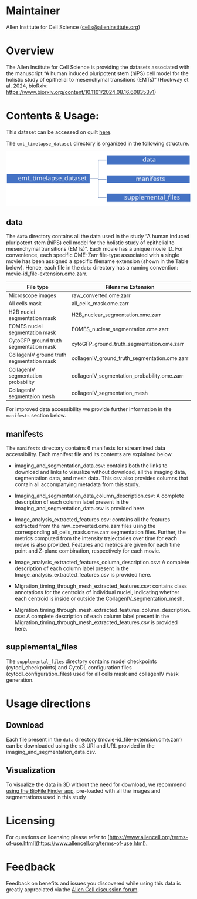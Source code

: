 # Maintainer

Allen Institute for Cell Science ([cells@alleninstitute.org](mailto:cells@alleninstitute.org)) 

# Overview

The Allen Institute for Cell Science is providing the datasets associated with the manuscript “A human induced pluripotent stem (hiPS) cell model for the holistic study of epithelial to mesenchymal transitions (EMTs)” (Hookway et al. 2024, bioRxiv: https://www.biorxiv.org/content/10.1101/2024.08.16.608353v1) 

# Contents & Usage: 

This dataset can be accessed on quilt [here](https://open.quiltdata.com/b/allencell/tree/aics/emt_timelapse_dataset/).

The `emt_timelapse_dataset` directory is organized in the following structure.

![Directory structure](./dataset_structure.svg)

## data

The `data` directory contains all the data used in the study “A human induced pluripotent stem (hiPS) cell model for the holistic study of epithelial to mesenchymal transitions (EMTs)”. Each movie has a unique movie ID. For convenience, each specific OME-Zarr file-type associated with a single movie has been assigned a specific filename extension (shown in the Table below). Hence, each file in the `data` directory has a naming convention: movie-id_file-extension.ome.zarr.

File type | Filename Extension 
----------|-----------------
Microscope images | raw_converted.ome.zarr 
All cells mask | all_cells_mask.ome.zarr 
H2B nuclei segmentation mask | H2B_nuclear_segmentation.ome.zarr 
EOMES nuclei segmentation mask | EOMES_nuclear_segmentation.ome.zarr 
CytoGFP ground truth segmentation mask | cytoGFP_ground_truth_segmentation.ome.zarr 
CollagenIV ground truth segmentation mask | collagenIV_ground_truth_segmentation.ome.zarr 
CollagenIV segmentation probability | collagenIV_segmentation_probability.ome.zarr 
CollagenIV segmentaion mesh | collagenIV_segmentation_mesh 

For improved data accessibility we provide further information in the `manifests` section below.

## manifests

The `manifests` directory contains 6 manifests for streamlined data accessibility. Each manifest file and its contents are explained below. 

* imaging_and_segmentation_data.csv: contains both the links to download and links to visualize without download, all the imaging data, segmentation data, and mesh data. This csv also provides columns that contain all accompanying metadata from this study.  

* Imaging_and_segmentation_data_column_description.csv: A complete description of each column label present in the imaging_and_segmentation_data.csv is provided here. 

* Image_analysis_extracted_features.csv: contains all the features extracted from the raw_converted.ome.zarr files using the corresponding all_cells_mask.ome.zarr segmentation files. Further, the metrics computed from the intensity trajectories over time for each movie is also provided. Features and metrics are given for each time point and Z-plane combination, respectively for each movie. 

* Image_analysis_extracted_features_column_description.csv: A complete description of each column label present in the Image_analysis_extracted_features.csv is provided here. 

* Migration_timing_through_mesh_extracted_features.csv: contains class annotations for the centroids of individual nuclei, indicating whether each centroid is inside or outside the CollagenIV_segmentation_mesh. 

* Migration_timing_through_mesh_extracted_features_column_description.csv: A complete description of each column label present in the Migration_timing_through_mesh_extracted_features.csv is provided here. 
 

## supplemental_files

The `supplemental_files` directory contains model checkpoints (cytodl_checkpoints) and CytoDL configuration files (cytodl_configuration_files) used for all cells mask and collagenIV mask generation. 

# Usage directions

## Download
Each file present in the `data` directory (movie-id_file-extension.ome.zarr) can be downloaded using the s3 URI and URL provided in the imaging_and_segmentation_data.csv. 

## Visualization
To visualize the data in 3D without the need for download, we recommend [using the BioFile Finder app](https://biofile-finder.allencell.org/app?group=Experimental+Condition&group=Gene&source=%7B%22name%22%3A%22imaging_and_segmentation_data.csv+%288%2F15%2F2024+4%3A26%3A03+PM%29%22%2C%22type%22%3A%22csv%22%2C%22uri%22%3A%22https%3A%2F%2Fallencell.s3.amazonaws.com%2Faics%2Femt_timelapse_dataset%2Fmanifests%2Fimaging_and_segmentation_data.csv%3FversionId%3DWmTjARBNL4rNJhV4N7YFYr2dKHWlCHwc%22%7D&sourceMetadata=%7B%22name%22%3A%22Imaging_and_segmentation_data_column_description.csv+%288%2F15%2F2024+4%3A26%3A02+PM%29%22%2C%22type%22%3A%22csv%22%2C%22uri%22%3A%22https%3A%2F%2Fallencell.s3.amazonaws.com%2Faics%2Femt_timelapse_dataset%2Fmanifests%2FImaging_and_segmentation_data_column_description.csv%3FversionId%3D.bmbr.UUT06F9nupeuwxVBYuTMyKyYu6%22%7D), pre-loaded with all the images and segmentations used in this study

# Licensing
For questions on licensing please refer to [https://www.allencell.org/terms-of-use.html](https://www.allencell.org/terms-of-use.html).  

# Feedback
Feedback on benefits and issues you discovered while using this data is greatly appreciated via the [Allen Cell discussion forum](https://forum.allencell.org/).
